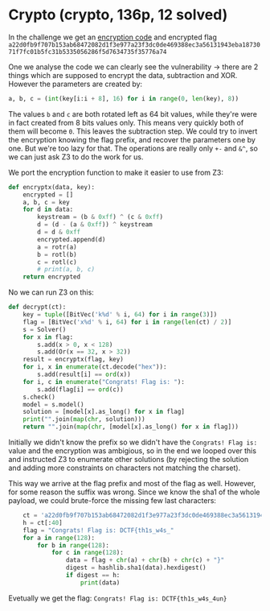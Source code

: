 # Crypto (crypto, 136p, 12 solved)

In the challenge we get an [encryption code](enc.py) and encrypted flag `a22d0fb9f707b153ab68472082d1f3e977a23f3dc0de469388ec3a56131943eba1873071f7fc01b5fc31b5335056286f5d7634735f35776a74`

One we analyse the code we can clearly see the vulnerability -> there are 2 things which are supposed to encrypt the data, subtraction and XOR.
However the parameters are created by:

```python
a, b, c = (int(key[i:i + 8], 16) for i in range(0, len(key), 8))
```

The values `b` and `c` are both rotated left as 64 bit values, while they're were in fact created from 8 bits values only. This means very quickly both of them will become `0`.
This leaves the subtraction step.
We could try to invert the encryption knowing the flag prefix, and recover the parameters one by one.
But we're too lazy for that.
The operations are really only `+-` and `&^`, so we can just ask Z3 to do the work for us.

We port the encryption function to make it easier to use from Z3:

```python
def encryptx(data, key):
    encrypted = []
    a, b, c = key
    for d in data:
        keystream = (b & 0xff) ^ (c & 0xff)
        d = (d - (a & 0xff)) ^ keystream
        d = d & 0xff
        encrypted.append(d)
        a = rotr(a)
        b = rotl(b)
        c = rotl(c)
        # print(a, b, c)
    return encrypted
```

No we can run Z3 on this:

```python
def decrypt(ct):
    key = tuple([BitVec('k%d' % i, 64) for i in range(3)])
    flag = [BitVec('x%d' % i, 64) for i in range(len(ct) / 2)]
    s = Solver()
    for x in flag:
        s.add(x > 0, x < 128)
        s.add(Or(x == 32, x > 32))
    result = encryptx(flag, key)
    for i, x in enumerate(ct.decode("hex")):
        s.add(result[i] == ord(x))
    for i, c in enumerate("Congrats! Flag is: "):
        s.add(flag[i] == ord(c))
    s.check()
    model = s.model()
    solution = [model[x].as_long() for x in flag]
    print("".join(map(chr, solution)))
    return "".join(map(chr, [model[x].as_long() for x in flag]))
```

Initially we didn't know the prefix so we didn't have the `Congrats! Flag is: ` value and the encryption was ambigious, so in the end we looped over this and instructed Z3 to enumerate other solutions (by rejecting the solution and adding more constraints on characters not matching the charset).

This way we arrive at the flag prefix and most of the flag as well.
However, for some reason the suffix was wrong.
Since we know the sha1 of the whole payload, we could brute-force the missing few last characters:

```python
    ct = 'a22d0fb9f707b153ab68472082d1f3e977a23f3dc0de469388ec3a56131943eba1873071f7fc01b5fc31b5335056286f5d7634735f35776a74'
    h = ct[:40]
    flag = "Congrats! Flag is: DCTF{th1s_w4s_"
    for a in range(128):
        for b in range(128):
            for c in range(128):
                data = flag + chr(a) + chr(b) + chr(c) + "}"
                digest = hashlib.sha1(data).hexdigest()
                if digest == h:
                    print(data)
```

Evetually we get the flag: `Congrats! Flag is: DCTF{th1s_w4s_4un}`

